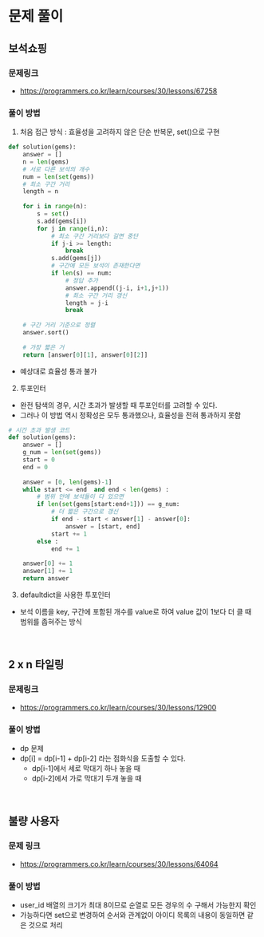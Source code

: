 # 문제 풀이

## **보석쇼핑**

### 문제링크
-  https://programmers.co.kr/learn/courses/30/lessons/67258

### 풀이 방법 
1. 처음 접근 방식 : 효율성을 고려하지 않은 단순 반복문, set()으로 구현
```python
def solution(gems):
    answer = []
    n = len(gems)
    # 서로 다른 보석의 개수 
    num = len(set(gems))
    # 최소 구간 거리 
    length = n 
    
    for i in range(n):
        s = set()
        s.add(gems[i])
        for j in range(i,n):
        	# 최소 구간 거리보다 길면 중단 
            if j-i >= length:
                break 
            s.add(gems[j])
            # 구간에 모든 보석이 존재한다면 
            if len(s) == num:
            	# 정답 추가 
                answer.append((j-i, i+1,j+1))
                # 최소 구간 거리 갱신 
                length = j-i
                break
    
    # 구간 거리 기준으로 정렬 
    answer.sort()
    
    # 가장 짧은 거 
    return [answer[0][1], answer[0][2]]
```
- 예상대로 효율성 통과 불가 

2. 투포인터 
- 완전 탐색의 경우, 시간 초과가 발생할 때 투포인터를 고려할 수 있다. 
- 그러나 이 방법 역시 정확성은 모두 통과했으나, 효율성을 전혀 통과하지 못함 
```python
# 시간 초과 발생 코드 
def solution(gems):
    answer = []
    g_num = len(set(gems))
    start = 0
    end = 0
    
    answer = [0, len(gems)-1]
    while start <= end  and end < len(gems) :
        # 범위 안에 보석들이 다 있으면 
        if len(set(gems[start:end+1])) == g_num:
            # 더 짧은 구간으로 갱신 
            if end - start < answer[1] - answer[0]: 
                answer = [start, end]
            start += 1
        else :
            end += 1 
            
    answer[0] += 1 
    answer[1] += 1 
    return answer
```

3. defaultdict을 사용한 투포인터 
- 보석 이름을 key, 구간에 포함된 개수를 value로 하여 value 값이 1보다 더 클 때 범위를 좁혀주는 방식 


</br>


## **2 x n 타일링**

### 문제링크
-  https://programmers.co.kr/learn/courses/30/lessons/12900

### 풀이 방법
- dp 문제 
- dp[i] = dp[i-1] + dp[i-2] 라는 점화식을 도출할 수 있다. 
    - dp[i-1]에서 세로 막대기 하나 놓을 때 
    - dp[i-2]에서 가로 막대기 두개 놓을 때  
    
</br>


## **불량 사용자**

### 문제 링크
- https://programmers.co.kr/learn/courses/30/lessons/64064

### 풀이 방법 
- user_id 배열의 크기가 최대 8이므로 순열로 모든 경우의 수 구해서 가능한지 확인 
- 가능하다면 set으로 변경하여 순서와 관계없이 아이디 목록의 내용이 동일하면 같은 것으로 처리 